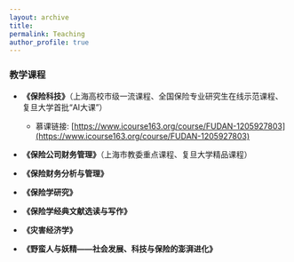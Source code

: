 ```yaml
---
layout: archive
title: 
permalink: Teaching
author_profile: true
---
```


### 教学课程

- **《保险科技》**（上海高校市级一流课程、全国保险专业研究生在线示范课程、复旦大学首批“AI大课”）  
  - 慕课链接: [https://www.icourse163.org/course/FUDAN-1205927803](https://www.icourse163.org/course/FUDAN-1205927803)

- **《保险公司财务管理》**（上海市教委重点课程、复旦大学精品课程）  
- **《保险财务分析与管理》**  
- **《保险学研究》**
- **《保险学经典文献选读与写作》**  
- **《灾害经济学》**  
- **《野蛮人与妖精——社会发展、科技与保险的澎湃进化》**

